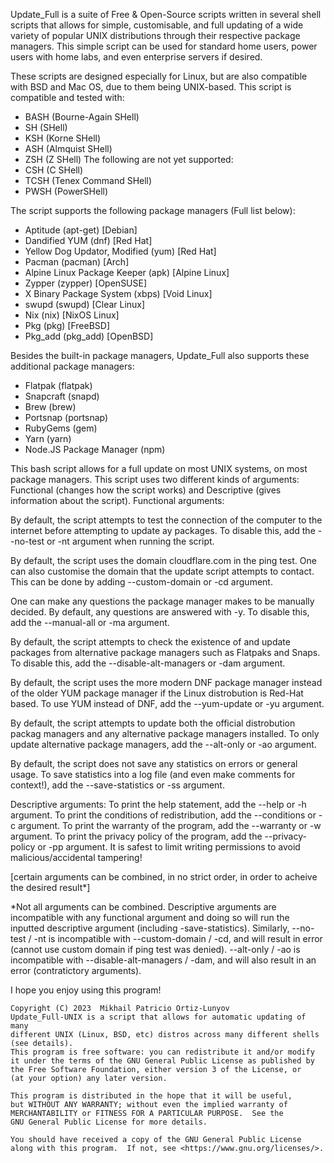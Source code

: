 Update_Full is a suite of Free & Open-Source scripts written in several shell scripts that allows for simple, customisable, and full updating of a wide variety of popular UNIX distributions through their respective package managers.
This simple script can be used for standard home users, power users with home labs, and even enterprise servers if desired.

These scripts are designed especially for Linux, but are also compatible with BSD and Mac OS, due to them being UNIX-based.
This script is compatible and tested with:
 - BASH (Bourne-Again SHell)
 - SH   (SHell)
 - KSH  (Korne SHell)
 - ASH  (Almquist SHell)
 - ZSH  (Z SHell)
The following are not yet supported:
 - CSH  (C SHell)
 - TCSH (Tenex Command SHell)
 - PWSH (PowerSHell)


The script supports the following package managers (Full list below):
 - Aptitude                     (apt-get) [Debian]
 - Dandified YUM                (dnf)     [Red Hat]
 - Yellow Dog Updator, Modified (yum)     [Red Hat]
 - Pacman                       (pacman)  [Arch]
 - Alpine Linux Package Keeper  (apk)     [Alpine Linux]
 - Zypper                       (zypper)  [OpenSUSE]
 - X Binary Package System      (xbps)    [Void Linux]
 - swupd                        (swupd)   [Clear Linux]
 - Nix                          (nix)     [NixOS Linux]
 - Pkg                          (pkg)     [FreeBSD]
 - Pkg_add                      (pkg_add) [OpenBSD]

Besides the built-in package managers, Update_Full also supports these additional package managers:
 - Flatpak                 (flatpak)
 - Snapcraft               (snapd)
 - Brew                    (brew)
 - Portsnap                (portsnap)
 - RubyGems                (gem)
 - Yarn                    (yarn)
 - Node.JS Package Manager (npm)

This bash script allows for a full update on most UNIX systems, on most package managers.
This script uses two different kinds of arguments: Functional (changes how the script works) and Descriptive (gives information about the script).
    Functional arguments:

By default, the script attempts to test the connection of the computer to the internet before attempting to update ay packages.
    To disable this, add the --no-test or -nt argument when running the script.

By default, the script uses the domain cloudflare.com in the ping test. One can also customise the domain that the update script attempts to contact.
    This can be done by adding --custom-domain or -cd argument.

One can make any questions the package manager makes to be manually decided. By default, any questions are answered with -y.
    To disable this, add the --manual-all or -ma argument.

By default, the script attempts to check the existence of and update packages from alternative package managers such as Flatpaks and Snaps.
    To disable this, add the --disable-alt-managers or -dam argument.

By default, the script uses the more modern DNF package manager instead of the older YUM package manager if the Linux distrobution is Red-Hat based.
    To use YUM instead of DNF, add the --yum-update or -yu argument.

By default, the script attempts to update both the official distrobution packag managers and any alternative package managers installed.
    To only update alternative package managers, add the --alt-only or -ao argument.

By default, the script does not save any statistics on errors or general usage.
    To save statistics into a log file (and even make comments for context!), add the --save-statistics or -ss argument.

   Descriptive arguments:
    To print the help statement, add the --help or -h argument.
    To print the conditions of redistribution, add the --conditions or -c argument.
    To print the warranty of the program, add the --warranty or -w argument.
    To print the privacy policy of the program, add the --privacy-policy or -pp argument.
    It is safest to limit writing permissions to avoid malicious/accidental tampering!

[certain arguments can be combined, in no strict order, in order to acheive the desired result*]

*Not all arguments can be combined.
Descriptive arguments are incompatible with any functional argument and doing so will run the inputted descriptive argument (including -save-statistics).
    Similarly, --no-test / -nt is incompatible with --custom-domain / -cd, and will result in error (cannot use custom domain if ping test was denied).
    --alt-only / -ao is incompatible with --disable-alt-managers / -dam, and will also result in an error (contratictory arguments).

I hope you enjoy using this program!

    Copyright (C) 2023  Mikhail Patricio Ortiz-Lunyov
    Update_Full-UNIX is a script that allows for automatic updating of many
    different UNIX (Linux, BSD, etc) distros across many different shells (see details).
    This program is free software: you can redistribute it and/or modify
    it under the terms of the GNU General Public License as published by
    the Free Software Foundation, either version 3 of the License, or
    (at your option) any later version.

    This program is distributed in the hope that it will be useful,
    but WITHOUT ANY WARRANTY; without even the implied warranty of
    MERCHANTABILITY or FITNESS FOR A PARTICULAR PURPOSE.  See the
    GNU General Public License for more details.

    You should have received a copy of the GNU General Public License
    along with this program.  If not, see <https://www.gnu.org/licenses/>.
